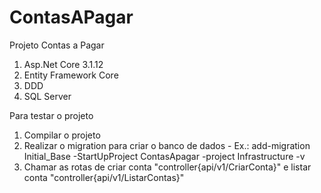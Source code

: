# ContasAPagar
Projeto Contas a Pagar

<ol>
  <li>Asp.Net Core 3.1.12</>
  <li>Entity Framework Core</>
  <li>DDD</>
  <li>SQL Server</>
</ol>

Para testar o projeto

<ol>
  <li>Compilar o projeto</li>
  <li>Realizar o migration para criar o banco de dados - Ex.: add-migration Initial_Base -StartUpProject ContasApagar -project Infrastructure -v</li>
  <li>Chamar as rotas de criar conta "controller{api/v1/CriarConta}" e listar conta "controller{api/v1/ListarContas}"</li>
</ol>
